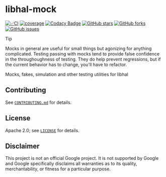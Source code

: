 # libhal-mock
[![✅CI](https://github.com/libhal/libhal-mock/actions/workflows/ci.yml/badge.svg)](https://github.com/libhal/libhal-mock/actions/workflows/ci.yml)
[![coverage](https://libhal.github.io/libhal-mock/coverage/coverage.svg)](https://libhal.github.io/libhal-mock/coverage/)
[![Codacy Badge](https://app.codacy.com/project/badge/Grade/b084e6d5962d49a9afcb275d62cd6586)](https://www.codacy.com/gh/libhal/libhal-mock/dashboard?utm_source=github.com&amp;utm_medium=referral&amp;utm_content=libhal/libhal-mock&amp;utm_campaign=Badge_Grade)
[![GitHub stars](https://img.shields.io/github/stars/libhal/libhal-mock.svg)](https://github.com/libhal/libhal-mock/stargazers)
[![GitHub forks](https://img.shields.io/github/forks/libhal/libhal-mock.svg)](https://github.com/libhal/libhal-mock/network)
[![GitHub issues](https://img.shields.io/github/issues/libhal/libhal-mock.svg)](https://github.com/libhal/libhal-mock/issues)

> [!TIP]
> Mocks in general are useful for small things but agonizing for anything
> complicated. Testing passing with mocks tend to provide false confidence
> in the throughoughness of testing. They do help prevent regressions,
> but if the current behavior has to change, you'll have to refactor.


Mocks, fakes, simulation and other testing utilities for libhal

## Contributing

See [`CONTRIBUTING.md`](CONTRIBUTING.md) for details.

## License

Apache 2.0; see [`LICENSE`](LICENSE) for details.

## Disclaimer

This project is not an official Google project. It is not supported by
Google and Google specifically disclaims all warranties as to its quality,
merchantability, or fitness for a particular purpose.
